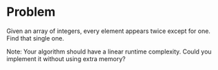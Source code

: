 Problem
===
Given an array of integers, every element appears twice except for one.
Find that single one.

Note:
Your algorithm should have a linear runtime complexity. Could you implement it without using extra memory?

